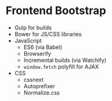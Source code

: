 # Frontend Bootstrap

- Gulp for builds
- Bower for JS/CSS libraries
- JavaScript
  - ES6 (via Babel)
  - Browserify
  - Incremental builds (via Watchify)
  - `window.fetch` polyfill for AJAX
- CSS
  - cssnext
  - Autoprefixer
  - Normalize.css
